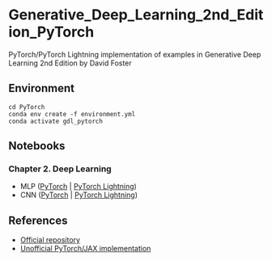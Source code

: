 # Generative_Deep_Learning_2nd_Edition_PyTorch
PyTorch/PyTorch Lightning implementation of examples in Generative Deep Learning 2nd Edition by David Foster

## Environment
```
cd PyTorch
conda env create -f environment.yml
conda activate gdl_pytorch
```

## Notebooks
### Chapter 2. Deep Learning
- MLP ([PyTorch](https://github.com/mgjeon/Generative_Deep_Learning_2nd_Edition_PyTorch/blob/main/PyTorch/02_deeplearning/01_mlp.ipynb) | [PyTorch Lightning](https://github.com/mgjeon/Generative_Deep_Learning_2nd_Edition_PyTorch/blob/main/PyTorch/02_deeplearning/01_mlp-lightning.ipynb))
- CNN ([PyTorch](https://github.com/mgjeon/Generative_Deep_Learning_2nd_Edition_PyTorch/blob/main/PyTorch/02_deeplearning/02_cnn.ipynb) | [PyTorch Lightning](https://github.com/mgjeon/Generative_Deep_Learning_2nd_Edition_PyTorch/blob/main/PyTorch/02_deeplearning/02_cnn-lightning.ipynb))



## References
- [Official repository](https://github.com/davidADSP/Generative_Deep_Learning_2nd_Edition)
- [Unofficial PyTorch/JAX implementation](https://github.com/terrence-ou/Generative-Deep-Learning-2nd-Edition-PyTorch-JAX)
